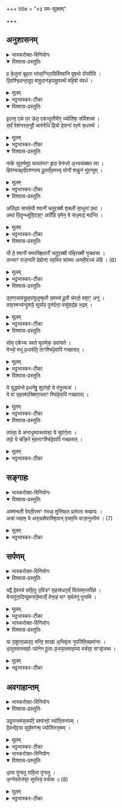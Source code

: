 +++
title = "०३ यम-सूक्तम्"

+++

## अनुशासनम्
<details><summary>भास्करोक्त-विनियोगः</summary>

1जघनेनाग्निं प्राङ्मुख उपविश्य  
अथैनं याम्येन नवर्चेन पराचा ऽनुशासति - प्र केतुनेति ॥ 
</details>

<details open><summary>विश्वास-प्रस्तुतिः</summary>

प्र के॒तुना॑ बृह॒ता भा॑त्य॒ग्निरा॒विर्विश्वा॑नि वृष॒भो रो॑रवीति ।  
दि॒वश्चि॒दन्ता॒दुप॒ मामु॒दान॑ड॒पामु॒पस्थे॑ महि॒षो व॑वर्ध ।  
</details>

<details><summary>मूलम्</summary>

प्र के॒तुना॑ बृह॒ता भा॑त्य॒ग्निरा॒विर्विश्वा॑नि वृष॒भो रो॑रवीति ।  
दि॒वश्चि॒दन्ता॒दुप॒ मामु॒दान॑ड॒पामु॒पस्थे॑ महि॒षो व॑वर्ध ।  
</details>

<details><summary>भट्टभास्कर-टीका</summary>

सर्वास्त्रिष्टुभः, विशेषो वक्ष्यते । अयम् अग्निः केतुना केतुस्थानीयेन धूमसमूहेन बृहता महता प्रभाति प्रकर्षेण दीप्यते आविर्विश्वानि भुवनान्य् आविष्कृण्वानः प्रकाशयन् वृषभः । लुप्तोपममेतत्, वृषभ इव रोरवीति शब्दायते । देवाह्वानकाले दिवश्चिदन्ताद् द्युलोकस्यापि समीपादागत्य माम् उप उदानट् । नशिरदर्शनार्थों लोके, वेदे तु बाहुल्येन प्राप्त्यर्थः । मत्समीपं प्राप्तवान् । अयमेव च अग्निर् अपाम् उपस्थे समुद्रे अन्तरिक्षे वा महिषः महान् ववर्ध ववृधे बाडबरूपेण वैद्युतरूपेण वा । एवम्भूतेन अग्निना दह्यमानस् त्वम् इष्टां गतिं गच्छ ।।   
</details>

<details open><summary>विश्वास-प्रस्तुतिः</summary>

इ॒दन्त॒ एकं॑ प॒र ऊ॑त॒ एक॑न्तृ॒तीये॑न॒ ज्योति॑षा॒ संवि॑शस्व ।  
स॒व्ँ वेश॑नस्त॒नुवै॒ चारु॑रेधि प्रि॒यो दे॒वानां॑ पर॒मे स॒धस्थे॑ ।  
</details>

<details><summary>मूलम्</summary>

इ॒दन्त॒ एकं॑ प॒र ऊ॑त॒ एक॑न्तृ॒तीये॑न॒ ज्योति॑षा॒ संवि॑शस्व ।  
स॒व्ँ वेश॑नस्त॒नुवै॒ चारु॑रेधि प्रि॒यो दे॒वानां॑ पर॒मे स॒धस्थे॑ ।  
</details>

<details><summary>भट्टभास्कर-टीका</summary>

2इदमिति ॥ हे प्रेत! ते तव इदमेकं शरीरं यद् इदानीं दह्यते परः, सकारान्तमेतन् नपुंसकलिङ्ङ्गं परशब्देन समानार्थम् । दृश्यते चान्यत्रापि - 'परोरजास्ते पञ्चमः पादः'5 । उकारो निपातश्चार्थे, 'निपातस्य च' इति दीर्घः । परश्च एकं तव शरीरं यज् जन्मान्तरे गृहीष्यते । इदानीं तु तृतीयेन शरीरेण ज्योतिषा द्योतमानेन संविशस्व स्वर्गाद्यनुभवाय संवेशनः सङ्गतश्च सन् तनुवै तन्वा चारुः प्रियश्च पश्यतां सन् देवानां सम्बन्धिनि परमे सधस्थे यत्र सह तिष्ठन्ति तत्र स्वर्गाख्ये स्थाने एधि भव ॥   
</details>

<details open><summary>विश्वास-प्रस्तुतिः</summary>

नाके॑ सुप॒र्णमुप॒ यत्पत॑न्तꣳ हृ॒दा वेन॑न्तो अ॒भ्यच॑ख्षत त्वा ।  
हिर॑ण्यपक्ष॒व्ँवरु॑णस्य दू॒तय्ँय॒मस्य॒ योनौ॑ शकु॒नं भु॑र॒ण्युम् ।  
</details>

<details><summary>मूलम्</summary>

नाके॑ सुप॒र्णमुप॒ यत्पत॑न्तꣳ हृ॒दा वेन॑न्तो अ॒भ्यच॑ख्षत त्वा ।  
हिर॑ण्यपक्ष॒व्ँवरु॑णस्य दू॒तय्ँय॒मस्य॒ योनौ॑ शकु॒नं भु॑र॒ण्युम् ।  
</details>

<details><summary>भट्टभास्कर-टीका</summary>

3नाक इति ॥ नाके अन्तरिक्षे उपपतन्तम् उपगच्छन्तं सुपर्णं शोभनपतनं यत् । द्वितीयैकवचनस्य लुक् । यं त्वा त्वां हिरण्यपक्षं हिरण्यवदुज्ज्वलपार्श्वं वरुणस्य सर्वेषां वरणीयस्य योनौ स्थाने लोके यमस्य दूतम् । लुप्तोपममेतत् । दूतमिव भुरण्युम् । गत्यर्थोऽयम् । दूतवच्छीघ्रगन्तारं शकुनं शक्तं यं त्वाम् एवम्भूतं हृदा वेनन्तः कामयमाना एते अमात्या अभ्यचक्षत अभिचक्षते अभिमुखं वदन्ति । यमिति वचनात् क्रियापदाश्रयणे साकाङ्क्षत्वाच्च स त्वमित्यध्याहारेण उत्तरम् । यद्वा - एधीत्यनेन एकवाक्यता नेया ॥   
</details>


<details open><summary>विश्वास-प्रस्तुतिः</summary>

अति॑द्रव सारमे॒यौ श्वानौ॑ चतुर॒ख्षौ श॒बलौ॑ सा॒धुना॑ प॒था ।  
अथा॑ पि॒तॄन्थ्सु॑वि॒दत्रा॒ꣳ॒ अपी॑हि य॒मेन॒ ये स॑ध॒मादं॒ मद॑न्ति ।  
</details>

<details><summary>मूलम्</summary>

अति॑द्रव सारमे॒यौ श्वानौ॑ चतुर॒ख्षौ श॒बलौ॑ सा॒धुना॑ प॒था ।  
अथा॑ पि॒तॄन्थ्सु॑वि॒दत्रा॒ꣳ॒ अपी॑हि य॒मेन॒ ये स॑ध॒मादं॒ मद॑न्ति ।  
</details>

<details><summary>भट्टभास्कर-टीका</summary>

4अतिद्रवेति ॥ सारमेयौ सरमाया देवशुन्याः पुत्रौ श्वानौ चत्वार्य् अक्षीणि ययोस्तौ चतुरक्षौ शबलौ नानावर्णौ एवंविधौ श्वानौ साधुना कण्टकादिरहितेन पथा गच्छन् अतिद्रव अतीत्य द्रव अतिद्रुत्य च अथ अनन्तरं पितॄन् सुविदत्रान् शोभनज्ञानान् अपीह्य् अपिगच्छ ये पितरः यमेन सधमादं मदन्ति । ओदनपाकं पचतीतिवत् कर्मता ॥   
</details>


<details open><summary>विश्वास-प्रस्तुतिः</summary>

यौ ते॒ श्वानौ॑ यमरख्षि॒तारौ॑ चतुर॒ख्षौ प॑थि॒रख्षी॑ नृ॒चक्ष॑सा ।  
ताभ्याꣳ॑ राज॒न्परि॑ देह्येनꣵ स्व॒स्ति चा॑स्मा अनमी॒वञ्च॑ धेहि । (6)  
</details>

<details><summary>मूलम्</summary>

यौ ते॒ श्वानौ॑ यमरख्षि॒तारौ॑ चतुर॒ख्षौ प॑थि॒रख्षी॑ नृ॒चक्ष॑सा ।  
ताभ्याꣳ॑ राज॒न्परि॑ देह्येनꣵ स्व॒स्ति चा॑स्मा अनमी॒वञ्च॑ धेहि । (6)  
</details>

<details><summary>भट्टभास्कर-टीका</summary>

5यौ त इति ॥ हे यम! यौ ते तव रक्षितारौ श्वानौ चतुरक्षौ पथिरक्षी पथां रक्षितारौ नृचक्षसा नृचक्षसौ नृणां सुकृतां दुष्कृतां च द्रष्टारौ । हे राजन्! यम! ताभ्याम् एनं प्रेतं परिदहि रक्षार्थं देहि । अस्मै प्रेताय स्वस्त्य् अविनाशं च धेहि देहि । अमीवा रोगस् तदभावोऽनमीवं च धेहि ॥   
</details>


<details open><summary>विश्वास-प्रस्तुतिः</summary>

उ॒रु॒ण॒साव॑सु॒तृपा॑वुलुम्ब॒लौ य॒मस्य॑ दू॒तौ च॑रतो॒ वशा॒ꣳ॒ अनु॑ ।  
ताव॒स्मभ्य॑न्दृ॒शये॒ सूर्या॑य॒ पुन॑र्दत्ता॒ वसु॑म॒द्येह भ॒द्रम् ।  
</details>

<details><summary>मूलम्</summary>

उ॒रु॒ण॒साव॑सु॒तृपा॑वुलुम्ब॒लौ य॒मस्य॑ दू॒तौ च॑रतो॒ वशा॒ꣳ॒ अनु॑ ।  
ताव॒स्मभ्य॑न्दृ॒शये॒ सूर्या॑य॒ पुन॑र्दत्ता॒ वसु॑म॒द्येह भ॒द्रम् ।  
</details>

<details><summary>भट्टभास्कर-टीका</summary>

6उरुणसौ पृथुनासिकौ असुतृपौ भक्ष्यमाणानां दुष्कृताम् असुभिस् तृप्तौ उलुम्बलौ उरुबलौ । छान्दसौ वर्णविकारोपजनौ । यमस्य दूतौ प्रेषकरौ वशान् । वश कान्तौ । आत्मन इष्टान् अनु तान् प्रतिचरतः यावेवम्भूतौ श्वानौ तौ अस्मभ्यं मृतस्य पुत्रादिभ्यः दृशये दर्शनाय सूर्याय । षष्ठ्यर्थे चतुर्थी । सूर्यस्य दर्शनार्थ असुं प्राणम् अस्य पित्रादेर्मरणेन गतप्रायम् अद्य पुनः दत्ताम् । लोट्प्रथमपुरुषद्विवचनान्तमेतत् । संहितापाठे मकारस्य वकारश्छान्दसः । मकारमेव बह्वृचाः पठन्ति - 'पुनर्दतामसुम्' इति । इह शरीरे भद्रं सर्वोपद्रवरहितम् असुं दत्ताम् इति ॥   
</details>


<details open><summary>विश्वास-प्रस्तुतिः</summary>

सोम॒ एके॑भ्यः पवते घृ॒तमेक॒ उपा॑सते ।  
येभ्यो॒ मधु॑ प्र॒धाव॑ति॒ ताꣳश्चि॑दे॒वापि॑ गच्छतात् ।  
</details>

<details><summary>मूलम्</summary>

सोम॒ एके॑भ्यः पवते घृ॒तमेक॒ उपा॑सते ।  
येभ्यो॒ मधु॑ प्र॒धाव॑ति॒ ताꣳश्चि॑दे॒वापि॑ गच्छतात् ।  
</details>

<details><summary>भट्टभास्कर-टीका</summary>

7सोम इति ॥ एकेभ्यो देवेभ्यः सोमः पवते रक्षति । एके देवा घृतमुपासते भागत्वेन । येभ्यश्च देवेभ्यः मधु प्रधावति 'मधुना जुहोति । महत्यै वा एतद्देवतायै रूपम् । यन्मधु'6 इत्यश्वमेधे दर्शनात् । तान् सोमपानाज्यपान्मधुपांश्च । चिदिति पादपूरणे । एव अवधारणे । तानेव तु त्वम् अपिगच्छताद् अपिगच्छ तैः सस्थानो भव ॥   
</details>

<details open><summary>विश्वास-प्रस्तुतिः</summary>

ये युद्ध्य॑न्ते प्र॒धने॑षु॒ शूरा॑सो॒ ये त॑नु॒त्यजः॑ ।  
ये वा॑ स॒हस्र॑दख्षिणा॒स्ताꣳ श्चि॑दे॒वापि॑ गच्छतात् ।  
</details>

<details><summary>मूलम्</summary>

ये युद्ध्य॑न्ते प्र॒धने॑षु॒ शूरा॑सो॒ ये त॑नु॒त्यजः॑ ।  
ये वा॑ स॒हस्र॑दख्षिणा॒स्ताꣳ श्चि॑दे॒वापि॑ गच्छतात् ।  
</details>

<details><summary>भट्टभास्कर-टीका</summary>

8य इति ॥ ये क्षत्रियाः प्रधनेषु प्रकृष्टधनेषु सङ्ग्रामेषु युध्यन्ते युध्वा च जयन्ति । ये शूरासः शूरास् तनुत्यजो ऽभिमुखाहतास् तनूस्त्यजन्ति, न पुनः पृष्ठतः कृत्य पलायन्ते । ये वा यज्वानः सहस्रदक्षिणा बहुदक्षिणास् तांश्चिदेवापिगच्छतात् ॥   
</details>

<details open><summary>विश्वास-प्रस्तुतिः</summary>

तप॑सा॒ ये अ॑नाधृ॒ष्यास्तप॑सा॒ ये सुव॑र्ग॒ताः ।  
तपो॒ ये च॑क्रि॒रे म॒हत्ताꣳश्चि॑दे॒वापि॑ गच्छतात् ।  
</details>

<details><summary>मूलम्</summary>

तप॑सा॒ ये अ॑नाधृ॒ष्यास्तप॑सा॒ ये सुव॑र्ग॒ताः ।  
तपो॒ ये च॑क्रि॒रे म॒हत्ताꣳश्चि॑दे॒वापि॑ गच्छतात् ।  
</details>

<details><summary>भट्टभास्कर-टीका</summary>

9तपसेति ॥ तपसा ये अनाधृष्या अनभिभवनीया ब्रह्मचारिणः । तपसा अतिथिपूजनादिना ये सुवः स्वः गता ये च तपोमहच्चक्रिरे वानप्रस्थाः सन्न्यासिनश्च तांश्चिदिति गतम् ॥   
</details>

## सङ्गाहः
<details><summary>भास्करोक्त-विनियोगः</summary>

10जघनेन दहनदेशम् उदीचीस्  
तिस्त्रः कर्षूः खात्वा  
ऽश्मभिः सिकताभिश्च प्रकीर्य  
अयुग्भिर् उद-कुम्भैर् अपः प्रवर्त्य  
तासु ज्ञातयः सङ्गाहन्ते - अश्मन्वतीरिति ॥ 
</details>


<details open><summary>विश्वास-प्रस्तुतिः</summary>

अश्म॑न्वती रेवती॒स्सꣳ र॑भध्व॒ मुत्ति॑ष्ठत प्रत॑रता सखायः ।  
अत्रा॑ जहाम॒ ये अस॒न्नशे॑वाश्शि॒वान् व॒यम॒भि वाजा॒नुत्त॑रेम । (7)  
</details>

<details><summary>मूलम्</summary>

अश्म॑न्वती रेवती॒स्सꣳ र॑भध्व॒ मुत्ति॑ष्ठत प्रत॑रता सखायः ।  
अत्रा॑ जहाम॒ ये अस॒न्नशे॑वाश्शि॒वान् व॒यम॒भि वाजा॒नुत्त॑रेम । (7)  
</details>

<details><summary>भट्टभास्कर-टीका</summary>

अश्मभिः पाषाणैः सिकताभिश्च तद्वतीः रेवतीर् उदकाख्येन धनेन तद्वतीः। 'रयेर्मतौ बहुलम्' इति सम्प्रसारणम् । एवम्भूताः कः संरभध्वम् उत्तिष्ठत प्रतरत च कर्षूर् हे सखायः! समानख्यातयो ज्ञातयः! अत्र कर्षूः श्मशाने वा जहाम परित्यजामः । ये अस्माकम् अशेवा असुखाः । शेवमिति सुखनाम । असन् । अस्तेः पञ्चमो लकारः । स्युर् यान्यस्माकमसुखानि तान्यत्रैव जहाम । शिवांस्तु वाजान् अभि । वाजानित्यन्ननाम । शिवान्यन्नानि प्रत्य् उत्तरेम कर्षूभ्यः ॥   
</details>

## सर्पणम्
<details><summary>भास्करोक्त-विनियोगः</summary>

11जघनेन कर्षूः पलाश-शाखे शमीशाखे वा निघ्नन्ति  
ते अन्तरेण सर्पन्ति - यद्वा इति ॥ 
</details>


<details open><summary>विश्वास-प्रस्तुतिः</summary>

यद्वै दे॒वस्य॑ सवि॒तुः प॒वित्रꣳ॑ स॒हस्र॑धार॒व्ँ वित॑तम॒न्तरि॑क्षे ।  
येनापु॑ना॒दिन्द्र॒मना॑र्त॒मार्त्यै॒ तेना॒हं माꣳ स॒र्वत॑नुं पुनामि ।  
</details>

<details><summary>मूलम्</summary>

यद्वै दे॒वस्य॑ सवि॒तुः प॒वित्रꣳ॑ स॒हस्र॑धार॒व्ँ वित॑तम॒न्तरि॑क्षे ।  
येनापु॑ना॒दिन्द्र॒मना॑र्त॒मार्त्यै॒ तेना॒हं माꣳ स॒र्वत॑नुं पुनामि ।  
</details>

<details><summary>भट्टभास्कर-टीका</summary>

वै प्रसिद्धौ । देवस्य सवितुः सम्बन्धि यत् पवित्रं सर्वशोधयितृसहस्रधारं सहस्रसङ्ख्याकम् अन्तरिक्षे विततं रश्मिजालम् । येन रश्मिजालेन इन्द्रमनार्तं कर्तुम् आर्त्यै आर्त्या अपुनात् शोधितवान् कः? सवितैव तेनाहं मां सर्वतनुं समस्तावयवयुक्तम् अन्तर्बहिश्च पुनामि शोधयामि ॥   
</details>

<details><summary>भास्करोक्त-विनियोगः</summary>

12जघन्योऽध्वर्युश्शाखे व्युदस्यति - या राष्ट्रादिति ॥ 
</details>



<details open><summary>विश्वास-प्रस्तुतिः</summary>

या रा॒ष्ट्रात्प॒न्नादप॒ यन्ति॒ शाखा॑ अ॒भिमृ॑ता नृ॒पति॑मि॒च्छमा॑नाः ।  
धा॒तुस्तास्सर्वाः॒ पव॑नेन पू॒ताः प्र॒जया॒स्मान्र॒य्या वर्च॑सा॒ सꣳसृ॑जाथ ।  
</details>

<details><summary>मूलम्</summary>

या रा॒ष्ट्रात्प॒न्नादप॒ यन्ति॒ शाखा॑ अ॒भिमृ॑ता नृ॒पति॑मि॒च्छमा॑नाः ।  
धा॒तुस्तास्सर्वाः॒ पव॑नेन पू॒ताः प्र॒जया॒स्मान्र॒य्या वर्च॑सा॒ सꣳसृ॑जाथ ।  
</details>

<details><summary>भट्टभास्कर-टीका</summary>

येषु जीवत्स्वन्यो म्रियते ते अभिमृता ज्ञातयः नृपतिं स्वामिनम् इच्छमाना इच्छन्तः राष्ट्राद् राष्ट्रस्थानीयाद् अस्मदमात्यसङ्घातात् पन्नात् स्वामिनाशेन विपन्नान् निस्सृत्य याश्शाखाः । व्यत्ययेन द्वयोर्बहुवचनम् । ये शाखे अपयन्त्य् अन्तरागच्छन्ति । ता यूयं सर्वाः शाखा धातुर् आदित्यस्य पवनेन रश्मिजालेन पूता अस्मान् प्रजया पुत्रादिकया रय्या धनेन वर्चसा दीप्तया संसृनाथ । पञ्चमो लकारः । संसृष्टान् कुरुत । सर्वत्र जात्यपेक्षं [वा] बहुवचनम् ॥   
</details>

## अवगाहान्तम्
<details><summary>भास्करोक्त-विनियोगः</summary>

13आदित्यम् उपतिष्ठन्ते अमात्याः - उद्वयमिति ॥ 
</details>

<details open><summary>विश्वास-प्रस्तुतिः</summary>

उद्व॒यन्तम॑स॒स्परि॒ पश्य॑न्तो॒ ज्योति॒रुत्त॑रम् ।  
दे॒वन्दे॑व॒त्रा सूर्य॒मग॑न्म॒ ज्योति॑रुत्त॒मम् ।  
</details>

<details><summary>मूलम्</summary>

उद्व॒यन्तम॑स॒स्परि॒ पश्य॑न्तो॒ ज्योति॒रुत्त॑रम् ।  
दे॒वन्दे॑व॒त्रा सूर्य॒मग॑न्म॒ ज्योति॑रुत्त॒मम् ।  
</details>

<details><summary>भट्टभास्कर-टीका</summary>

तमस उपरि स्थितम् उत्तरम् उत्कृष्टं ज्योतिः । देवत्रा 'देवमनुष्य' इत्यादिना सप्तम्यन्तात् त्राप्रत्ययः । देवेषु मध्ये उत्कृष्टज्योतिरित्यन्वय एवम्भूतं सूर्यं देवमुत्पश्यन्त उर्ध्वं पश्यन्तः वयम् उत्तमं ज्योतिर् ब्रह्माख्यम् अगन्म गच्छेम ॥   
</details>


<details><summary>भास्करोक्त-विनियोगः</summary>

14अपोऽवगाहन्ते - धातेति ॥ 
</details>


<details open><summary>विश्वास-प्रस्तुतिः</summary>

धा॒ता पु॑नातु सवि॒ता पु॑नातु ।  
अ॒ग्नेस्तेज॑सा॒ सूर्य॑स्य॒ वर्च॑सा ॥ (8)  
</details>

<details><summary>मूलम्</summary>

धा॒ता पु॑नातु सवि॒ता पु॑नातु ।  
अ॒ग्नेस्तेज॑सा॒ सूर्य॑स्य॒ वर्च॑सा ॥ (8)  
</details>

<details><summary>भट्टभास्कर-टीका</summary>

धाता आदित्यः पुनात्व् अस्मान्, सविता सर्वस्यानुज्ञाता । केन पुनातु - अग्नेस्तेजसा सूर्यस्य वर्चसा च ॥   
    
इत्यारण्यके चतुर्थे तृतीयोऽनुवाकः ॥
</details>
